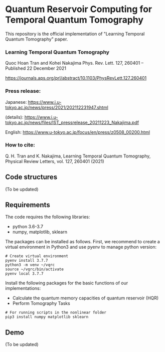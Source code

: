 # Quantum Reservoir Computing for Temporal Quantum Tomography

This repository is the official implementation of "Learning Temporal Quantum Tomography" paper. 

### Learning Temporal Quantum Tomography
Quoc Hoan Tran and Kohei Nakajima
Phys. Rev. Lett. 127, 260401 – Published 22 December 2021

https://journals.aps.org/prl/abstract/10.1103/PhysRevLett.127.260401

### Press release:
Japanese: https://www.i.u-tokyo.ac.jp/news/press/2021/202112231947.shtml

(details): https://www.i.u-tokyo.ac.jp/news/files/IST_pressrelease_20211223_Nakajima.pdf

English: https://www.u-tokyo.ac.jp/focus/en/press/z0508_00200.html

### How to cite:
Q. H. Tran and K. Nakajima, Learning Temporal Quantum Tomography, Physical Review Letters, vol. 127, 260401
(2021)


## Code structures
(To be updated)

## Requirements
The code requires the following libraries:
- python 3.6-3.7
- numpy, matplotlib, sklearn

The packages can be installed as follows. First, we recommend to create a virtual environment in Python3 and use pyenv to manage python version:

```create virtual env
# Create virtual environment
pyenv install 3.7.7
python3 -m venv ~/vqrc 
source ~/vqrc/bin/activate
pyenv local 3.7.7
```

Install the following packages for the basic functions of our implementations:
- Calculate the quantum memory capacities of quantum reservoir (HQR)
- Perform Tomography Tasks

```
# For running scripts in the nonlinear folder
pip3 install numpy matplotlib sklearn 
```

## Demo
(To be updated)
